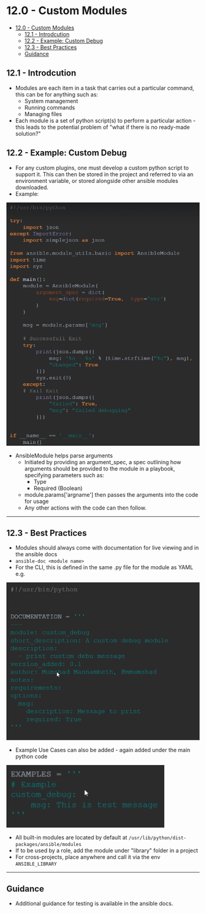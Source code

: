 # 12.0 - Custom Modules

- [12.0 - Custom Modules](#120---custom-modules)
  - [12.1 - Introdcution](#121---introdcution)
  - [12.2 - Example: Custom Debug](#122---example-custom-debug)
  - [12.3 - Best Practices](#123---best-practices)
  - [Guidance](#guidance)

## 12.1 - Introdcution

- Modules are each item in a task that carries out a particular command, this can be for anything such as:
  - System management
  - Running commands
  - Managing files
- Each module is a set of python script(s) to perform a particular action - this leads to the potential problem of "what if there is no ready-made solution?"

## 12.2 - Example: Custom Debug

- For any custom plugins, one must develop a custom python script to support it. This can then be stored in the project and referred to via an environment variable, or stored alongside other ansible modules downloaded.
- Example:

![Untitled](img/Untitled.png)

- AnsibleModule helps parse arguments
  - Initiated by providing an argument_spec, a spec outlining how arguments should be provided to the module in a playbook, specifying parameters such as:
    - Type
    - Required (Boolean)
  - module.params['argname'] then passes the arguments into the code for usage
  - Any other actions with the code can then follow.

---

## 12.3 - Best Practices

- Modules should always come with documentation for live viewing and in the ansible docs
- `ansible-doc <module name>`
- For the CLI, this is defined in the same .py file for the module as YAML e.g.

![Untitled](img/Untitled%201.png)

- Example Use Cases can also be added - again added under the main python code

![Untitled](img/Untitled%202.png)

- All built-in modules are located by default at `/usr/lib/python/dist-packages/ansible/modules`
- If to be used by a role, add the module under "library" folder in a project
- For cross-projects, place anywhere and call it via the env `ANSIBLE_LIBRARY`

---

## Guidance

- Additional guidance for testing is available in the ansible docs.
